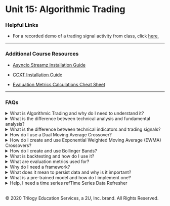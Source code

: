 # Unit 15: Algorithmic Trading

### Helpful Links

* For a recorded demo of a trading signal activity from class, click [here.](Activities_walkthrough.md)


---

### Additional Course Resources

* [Asyncio Streamz Installation Guide](Asyncio_Streamz_Install_Guide.md)

* [CCXT Installation Guide](CCXT_Install_Guide.md)

* [Evaluation Metrics Calculations Cheat Sheet](EvaluationsCalculationGuide.md)


---

### FAQs

<details>
<summary>What is Algorithmic Trading and why do I need to understand it?</summary><br>

Algorithmic trading is the trading of stocks using automated computer generated buy/sell decisions.  This type of trading is becoming more and more popular in the FinTech world largely because it can be backtested with historical and current data to prove profitability and for its ability to mitigate profit loss due to human error.  Some algorithmic trading strategies use the technology to inform their end decisions, while others run on auto-pilot - predicting and executing trades autonomously.

Algorithmic trading bots consist of three components:
- Signals:  Information that is useful for predicting the asset movement (such as performance and evaluation metrics, public sentiment).
- Entry Rules:  A decision rule telling you when to buy an asset (such as when a signal reaches a pre-specified, high enough level).
- Exit Rules:  A decision rule telling you when to sell or dispose of an asset (such as when a signal reaches a pre-specified, low enough level).
</details>
<details>
<summary>What is the difference between technical analysis and fundamental analysis?</summary><br>

The two major schools of thought in trading analysis are technical and fundamental analysis.  They are both are beneficial techniques used to develop trading strategies, however the methods of each are quite different.
<blockquote>

<details>
<summary>Technical Analysis</summary><br>

Technical analysis is used to determine the value of a stock based only on the patterns and trends in its price movements and volume.  Examples of technical analysis methods are Moving Averages and Bollinger Bands.  Technical analysts look for known patterns in the trend lines these methods produce, such as pennants, flags and wedges.  Using these patterns, they attempt to predict the stock's future movements.  For an overview list of technical indicator patterns, check out [this](https://www.investopedia.com/articles/technical/112601.asp) Investopedia article.

<br>
</details>
<details>
<summary>Fundamental Analysis</summary><br>

Fundamental analysis attempts to determine the value of a stock based on qualitative factors like management style and business model, quantitative factors such as balance sheet numbers, and even emotional and subjective factors like public sentiment.  Fundamental analysts create complicated mathmatical forecasting models based on these factors, making many assumptions and applying different weights to various factors.

<br>
</details>

</blockquote><br>
</details>


</details>
<details>
<summary>What is the difference between technical indicators and trading signals?</summary><br>

Technical indicators are metrics used to evaluate stock price movements, while trading signals are the point which those indicators suggest a time to buy or sell.  A good trading strategy will utlize both as one plays off the other.

<blockquote>
<details>
<summary>Technical Indicators</summary><br>

Falling under the umbrella of technical analysis, a technical indicator is a data-driven metric that uses trading data such as closing price and volume to analyze the short or long-term price movements occurring over a specified period. For example, a 20-day simple moving average is a technical indicator representing a rolling 20-day mean of a stock's closing prices.

<br>
</details>
<details>
<summary>Trading Signals</summary><br>

A trading signal is the point at which a technical indicator, such as the crossover of two moving averages (short MA and long MA), suggests an opportunity for action--namely whether an individual trader or algorithmic trading program should issue a buy or sell order for a security (such as a stock) at that point in time.

<br>
</details>

</blockquote><br>
</details>

</details>
<details>
<summary>How do I use a Dual Moving Average Crossover?</summary><br>


<blockquote>
<details>
<summary>What it is:</summary><br>
The dual moving average crossover utilizes short and long term simple moving averages.  When these two trend lines are plotted, they will move in the same direction on the chart and will eventually cross over each other.  The value at the time of the crossover is considered the crossover point - a type of technical indicator.

Check out the [moving average refresher](Moving_Average_Refresher.md) if you need a quick refresh on how moving averages work!
<br>

<br>
</details>
<details>
<summary>How to use it:</summary><br>

If the short-term moving average line goes above the long-term moving average line, the indicator suggests that the price will be rising higher than the historical average in the short term.

If the short-term moving average line dips below the long-term moving average line, the indicator suggests that the price will be dropping lower than the historical average in the short term.

In the following candlestick chart for Bitcoin, you can see the dual moving average lines and the crossover points, indicating entry (buy signal) and exit (sell signal) points:

<img src=Images/dual_ma_cross.png width=700><br>
</details>
<details>
<summary>How to create it:</summary><br>

The dual moving average crossover can be created by using Pandas functionality.  In the following steps we'll start with a simple example DataFrame with a datetime index and column of closing stock prices.

<img src=Images/signals_df.PNG width=150>
<blockquote><br>
<details>
<summary>Step One: Signal, STMA, and LTMA Columns</summary><br>

First we initialize a `Signals` column, then create our short and long term moving average columns using the `.rolling()` and `.mean()` methods:

```python
# Set the short window and long windows
short_window = 50
long_window = 100

# Generate the short and long moving averages (50 and 100 days, respectively)
signals_df['Signal'] = 0.0
signals_df['SMA50'] = signals_df['Close'].rolling(window=short_window).mean()
signals_df['SMA100'] = signals_df['Close'].rolling(window=long_window).mean()

signals_df.tail()
```
<img src=Images/signals_df_sma.PNG width=250>
<br>


</details><br>
<details>
<summary>Step Two: Creating the Signal Values</summary><br>


Next we create the signals themselves using `np.where()`.  The code begins at the start of the short rolling window because the values prior to that are null.  We accomplish this by slicing the column with a colon after the short_window variable: `signals_df[short_window:]`.  The complete code loos like this:
```python
# Generate the trading signal (1 or 0) to when the short window is less than the long
# Note: Use 1 when the SMA50 is less than SMA100 and 0 for when it is not.
signals_df["Signal"][short_window:] = np.where(
    signals_df["SMA50"][short_window:] < signals_df["SMA100"][short_window:], 1.0, 0.0
)
```
Don't let the above code confuse you!  It is simply checking if the STMA is smaller than the LTMA and inserted a 1 if it is.  A small snippet of the values generated can be seen below:

<img src=Images/signals_df_values.PNG width=350>
</details><br>
<details>
<summary>Step Three: Creating the Entry/Exit Points</summary><br>

The next step is to take the `.diff()` of the `Signals` column and add it to the DataFrame.  Remember, `.diff` just subtracts one cell from the previous and provides the difference:

<img src=Images/signals_df_diff.PNG width=350>
</details><br>
<details>
<summary>Step Four: Visualizing the Indicators</summary><br>

Finally, the entry/exit points can be visualized using the following code:
```python
# Visualize exit position relative to close price
exit = signals_df[signals_df['Entry/Exit'] == -1.0]['Close'].hvplot.scatter(
    color='red',
    legend=False,
    ylabel='Price in $',
    width=1000,
    height=400)

# Visualize entry position relative to close price
entry = signals_df[signals_df['Entry/Exit'] == 1.0]['Close'].hvplot.scatter(
    color='green',
    legend=False,
    ylabel='Price in $',
    width=1000,
    height=400)

# Visualize close price for the investment
security_close = signals_df[['Close']].hvplot(
    line_color='lightgray',
    ylabel='Price in $',
    width=1000,
    height=400)

# Visualize moving averages
moving_avgs = signals_df[['SMA50', 'SMA100']].hvplot(
    ylabel='Price in $',
    width=1000,
    height=400)

# Overlay plots
entry_exit_plot = security_close * moving_avgs * entry * exit
entry_exit_plot.opts(xaxis=None)
```
<img src=Images/signals_df_plot.PNG width=800>

</details>
</blockquote><br>
</details>

</blockquote><br>
</details>
</details>

<details>
<summary>How do I create and use Exponential Weighted Moving Average (EWMA) Crossovers?</summary><br>

<blockquote>
<details>
<summary>What it is:</summary><br>

The EWMA crossover works in much the same way as the dual moving average crossover, except instead of a simple moving average, it utilizes short and long term exponentially weighted moving averages.  Because the most recent prices are more heavily weighted and because the smaller window has less time included, the short term EWMA is considered a fast moving trend line with more momentum than its long term EWMA counterpart.

These two variables are subsequently referred to as a *fast close* for short term EWMA and a *slow close* for long term EWMA. The trading signal from the *fast and slow close* trend lines, differs from dual moving average crossover where the signals indicate either a *long or hold*, or *short or hold* opportunity.  The EWMA crossover presents a *long* or *short* or *hold* opportunity.  __LORI FIX THIS __The logic behind this, is such that when the *fast close* is greater than the *slow close*, a long trade opportunity exists, as price action should rise in the short-term, while a short trade opportunity also exists, but for the opposite scenario in which the slow EMA is greater than the fast EMA.__

Much like the dual simple moving average crossover, when these two trend lines are plotted, they will move in the same direction on the chart and will eventually cross over each other.  The value at the time of the crossover is considered the crossover point - a type of technical indicator.<br>

Check out the [moving average refresher](Moving_Average_Refresher.md) if you need a quick refresh on how moving averages work!

<br>
</details>
<details>
<summary>How to use it:</summary><br>

If the short-term moving average line goes above the long-term moving average line, the indicator suggests that the price will be rising higher than the historical average in the short term.

If the short-term moving average line dips below the long-term moving average line, the indicator suggests that the price will be dropping lower than the historical average in the short term.

In the following candlestick chart for Bitcoin, you can see the dual moving average lines and the crossover points, indicating entry (buy signal) and exit (sell signal) points:

<img src=Images/dual_ma_cross.png width=700><br>
</details>
<details>
<summary>How to create it:</summary><br>

The dual moving average crossover can be created by using Pandas functionality.  In the following steps we'll start with a simple example DataFrame with a datetime index and column of closing stock prices.

<img src=Images/signals_df.PNG width=150>
<blockquote>
<details>
<summary>Step One: Signal, STMA, and LTMA Columns</summary><br>

</details>
</details>
</blockquote><br>

</details>
<details>
<summary>How do I create and use Bollinger Bands?</summary><br>

<blockquote>
<details>
<summary>What it is:</summary><br>

Bollinger Bands are a set of lines representing a positive and negative standard deviation away from the simple moving average (SMA) of the asset's closing price.<br>

These lines create _bands_ that move across the plot, creating an area of empty space. The area within this space represents where the closing price _should_ tend to be.  The entry/exit signals are generated when the closing price trend line moves out of that area and dips either below or above the bottom and top barriers of the bands.

Check out the [moving average refresher](Moving_Average_Refresher.md) if you need a quick refresh on how moving averages work!

<br>
</details>
<details>
<summary>How to use it:</summary><br>

When the closing price trend line moves below the lower band, a long (buy) opportunity exists as the signal suggests that the price action will tend to move upwards and more in line with where the price _should be_ (within the standard deviation area of the bands).

When the closing price trend line moves above the upper band, a short (sell) opportunity exists as the signal suggests that the price action will tend to move lower and more in line with where the price _should be_ (within the standard deviation area of the bands).

<img src=Images/Boll-Bands.png width=700><br>


</details>
<details>
<summary>How to create it:</summary><br>

The dual moving average crossover can be created by using Pandas functionality.  In the following steps we'll start with a simple example DataFrame with a datetime index and column of closing stock prices.

<img src=Images/signals_df.PNG width=150>
<blockquote>
<details>
<summary>Step One: Signal, STMA, and LTMA Columns</summary><br>

</details>
</details>
</blockquote><br>

</details>
<details>
<summary>What is backtesting and how do I use it?</summary><br>

The term sounds more complicated that it actually is - backtesting is simply the testing of your trading strategy using historical data in a simulated scenario.  The results indicate how much the gains and losses would have been if the strategy had been implemented on a dummy portfolio of predetermined share size with a dummy capital amount of a predetermined size.  Typically `500` is chosen for the portfolio size and `$100,000` is chosen for the available capital.

For an example of backtest simulation check out the steps below:

<blockquote>
<details>
<summary>Step One: </summary><br>

To conduct the simulation in Jupyter, the portfolio size and capital amount are set in variables so they can be easily inserted to our code:
```python
# Set initial capital
initial_capital = float(100000)
# Set the share size
share_size = 500
```
The portfolio size, or *position*, is set in a column titled `Position` and is coded to equal `500` when the crossover signal is 1 by multipying our share size by the signal:
```python
# Take a 500 share position where the dual moving average crossover is 1 (SMA50 is greater than SMA100)
signals_df['Position'] = share_size * signals_df['Signal']
```
This inserts a column as seen below: **Lori to update this picture to show column headers**
<img src=Images/active-positions.png>
</details>
<details>
<summary>Step Two: </summary><br>

Next, a columm is inserted indicating the share size purchase or sale, depending on the entry/exit points.  If there is an entry point, the share size is  `500` if there is an exit point, the share size is `-500`.  This is creating by running `.diff()` on the `Position` column.

```python
# Find the points in time where a 500 share position is bought or sold
signals_df['Entry/Exit Position'] = signals_df['Position'].diff()
```

This inserts a column as seen below: **update image**

<img src=Images/entry-exit-positions.png>
</details>
<details>
<summary>Step Three: </summary><br>

Next, the column `Portfolio Holdings` is inserted to represent the cumulative investment in the chosen stock over time.  These values are obtained by multiplying the closing prices of the stock by the cumulative sum for entry/exit positions of 500 shares - or in this case the `Entry/Exity Position` column:

```python
# Multiply share price by entry/exit positions and get the cumulatively sum
signals_df['Portfolio Holdings'] = signals_df['close'] * signals_df['Entry/Exit Position'].cumsum()
```
This inserts a column as seen below: **update image**
</details>
<details>
<summary>Step Three: </summary><br>

We now add another new column to represent the remaining cash value of our capital as we make our psuedo investments.  To calculate this value, we subtract the `initial_capital` from the product of the `close` prices and the cumulative sum of the `Entry/Exit Position`:

```python
# Subtract the initial capital by the portfolio holdings to get the amount of liquid cash in the portfolio
signals_df['Portfolio Cash'] = initial_capital - (signals_df['close'] * signals_df['Entry/Exit Position']).cumsum()
```
This inserts a column as seen below: **update image**
</details>
<details>
<summary>Step Four: </summary><br>

Next, we add the values of the `Portfolio Cash` column to the values of the `Portfolio Holdings` column to create a new column of values - `Portfolio Total`.  This column represents the total value of the portfolio over time.

```python

# Get the total portfolio value by adding the cash amount by the portfolio holdings (or investments)
signals_df['Portfolio Total'] = signals_df['Portfolio Cash'] + signals_df['Portfolio Holdings']
```
This inserts a column as seen below: **update image**
</details>
<details>
<summary>Step Five: </summary><br>

The final step before plotting is to generate the daily and cumulative returns.  The `Portfolio Daily Returns` column is populated by using `.pct_change()` on the `Portfolio Total` column.  The `Portfolio Cumulative Returns` column is populated using `cumprod()` on the newly generated `Portfolio Daily Returns` column.
```python
# Calculate the portfolio daily returns
signals_df['Portfolio Daily Returns'] = signals_df['Portfolio Total'].pct_change()

# Calculate the cumulative returns
signals_df['Portfolio Cumulative Returns'] = (1 + signals_df['Portfolio Daily Returns']).cumprod() - 1
```
This inserts columns as seen below: **update image**

</details>
<details>
<summary>Step Six: </summary><br>

Finally, we can visualize the simulation and thus the overal success or failure of our strategy by plotting the values.

```python
# Visualize exit position relative to total portfolio value
exit = signals_df[signals_df['Entry/Exit'] == -1.0]['Portfolio Total'].hvplot.scatter(
    color='red',
    legend=False,
    ylabel='Total Portfolio Value',
    width=1000,
    height=400
)

# Visualize entry position relative to total portfolio value
entry = signals_df[signals_df['Entry/Exit'] == 1.0]['Portfolio Total'].hvplot.scatter(
    color='green',
    legend=False,
    ylabel='Total Portfolio Value',
    width=1000,
    height=400
)

# Visualize total portoflio value for the investment
total_portfolio_value = signals_df[['Portfolio Total']].hvplot(
    line_color='lightgray',
    ylabel='Total Portfolio Value',
    width=1000,
    height=400
)

# Overlay plots
portfolio_entry_exit_plot = total_portfolio_value * entry * exit
portfolio_entry_exit_plot.opts(xaxis=None)
```
The above code generates a chart like the one below.  This allows us to visualize our simulation.  We can see our entry/exit points in red/green respectively, and we can see the trend line of the value of the portfolio rise over time.  This particular simulation increased the initial capital from $100,000 to a total portfolio value of $132,975:

<img src=Images/sim_visualization.PNG>

</details>

</blockquote><br>
</details>
</details>
<details>
<summary>What are evaluation metrics used for?</summary><br>

Evaluation metrics are calculations used to assess the value of trades.  Used in conjunction with your trading algorithms, they can be used to analyze it's performance and plan for needed adjustments.  In class we cover the following evluation metrics:

- **Cumulative Return:** the total/aggregated amount of gains and losses for an investment. Cumulative return is measured across time and not for a given time period.

- **Annual Return:** a time-weighted annual percentage representing the return on an investment over a period of time.

- **Annual Volatility:** the annualized degree of variation in trading prices over time.

- **Sharpe Ratio:** The return of investment compared to its risk, measured by the difference between the return on investment and the risk-free return.

- **Downside Deviation/Return:** The measure of risk for returns that are below the minimum acceptable return.

- **Sortino Ratio:** The quotient of harmful volatility and overall volatility. The Sortino ratio focuses on downside deviation rather than the standard deviation.

A cheat sheet to these calculations can be seen [here.](EvaluationsCalculationGuide.md)

</details>

<details>
<summary>Why do I need a framework?</summary><br>

A framework is much like a template for your code.  Its a programming technique that organizes code into a workflow that can easily be reused and applied to different scenarios.  Just as a libary like Pandas can provide prebuilt code to be easily inserted into your program, the framework provides prebuilt structure and organization into which that code can be inserted.  The code inside the framework can be easily changed to fit new data, but the flow of the code remains the same.

The trading framework we build in class, provides a work flow for building an entire dashboard to visualize a trading strategy.  The code inside the framework can be swapped out to accompodate new data, but the work flow remains the same so that when the dashboard is generated all of its components have been generated and can be populated.

</details>

<details>
<summary>What does it mean to persist data and why is it important?</summary><br>

Data persistence is the concept of saving data to a database to have a reliable copy of data that is persisted rather than transiently stored as in-memory data structures.

Persisting data is generally a best practice as it provides a method for data recovery should an application ever fail; data stored in transient in-memory data structures will be lost forever if the application itself terminates. Also, persisting data to a database allows for separate data analysis to be done at a later time, if desired.

</details>

<details>
<summary>What is a pre-trained model and how do I implement one?</summary><br>

Just as we can persist data using a database for longetivity and reuse, we can persist models for the same reasons.  When a model is persisted, it is refered to as pre-trained.  Pre-trained models, have been created, configured, and fitted to data then saved for later use.  The models can be loaded as any file can be loaded, using the right modules of course.

This saves us the time consuming process of splitting our data for training and testing, then fitting the model.  If its been done once, and a successful combination has been found, the model can be saved and reused later.

There are many ways to persist your model, however in class we use a library called `joblib`. To save the model we utilize the following code:

```python
from joblib import dump
dump(model, 'your_model.joblib')
```

Once the model is saved, we can load it whenever we need to use it.  We load the model as follows:

```python
from joblib import load
model = load('your_model.joblib')
```

Once the model is loaded, predictions can be made as normal:

```python
predictions = model.predict(X_test)
```
</details>



<details>
<summary>Help, I need a time series refTime Series Data Refresher</summary><br>

Its important to convert dates into time series when working with python and pandas.  For a quick refresher on reading time series data into a pandas DataFrame, see below.  for a full refresher, head back to the [Unit 10 - Time Series FAQ.](../../10-Time-Series/Supplemental/StudentGuide.md)

<blockquote>
<details><summary>How do you convert objects to `datetime`?</summary>

Converting objects to `datetime` can be tricky.  Using pandas, the conversion can be handled upon reading in of data.  The syntax to handle the conversion from `read_csv()` is:

```python
df = pd.read_csv('your_data.csv', parse_dates=True)
```
This converts each object to a `datetime` object.  Alternatively, you can also set the index as the date column for ease of plotting:
```python
df = pd.read_csv('your_data.csv', infer_datetime_format=True, parse_dates=True, index_col='Date')
```

</details>
</blockquote>
<br>
</details>
<br>



© 2020 Trilogy Education Services, a 2U, Inc. brand. All Rights Reserved.
